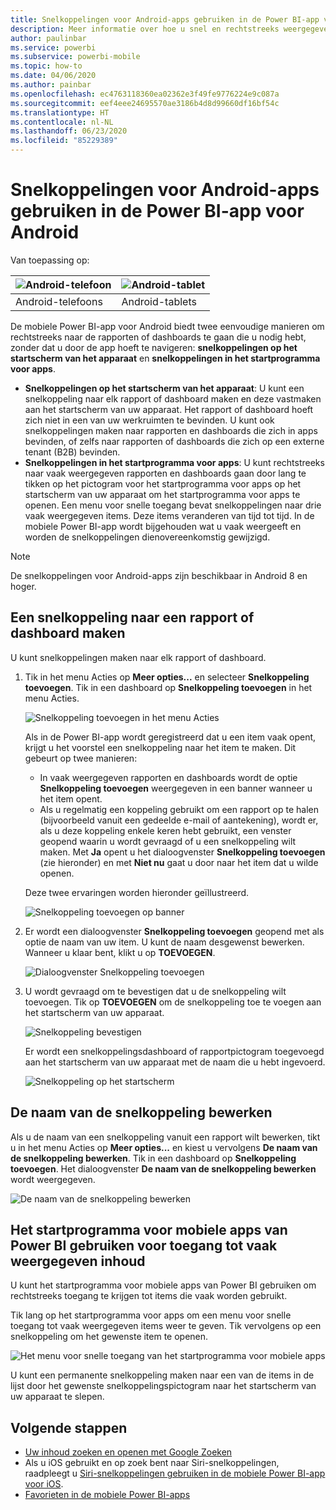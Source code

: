 ```yaml
---
title: Snelkoppelingen voor Android-apps gebruiken in de Power BI-app voor Android
description: Meer informatie over hoe u snel en rechtstreeks weergegeven inhoud kunt openen met snelkoppelingen en Google Zoeken.
author: paulinbar
ms.service: powerbi
ms.subservice: powerbi-mobile
ms.topic: how-to
ms.date: 04/06/2020
ms.author: painbar
ms.openlocfilehash: ec4763118360ea02362e3f49fe9776224e9c087a
ms.sourcegitcommit: eef4eee24695570ae3186b4d8d99660df16bf54c
ms.translationtype: HT
ms.contentlocale: nl-NL
ms.lasthandoff: 06/23/2020
ms.locfileid: "85229389"
---
```

# <a name="use-android-app-shortcuts-in-the-power-bi-android-app"></a>Snelkoppelingen voor Android-apps gebruiken in de Power BI-app voor Android

Van toepassing op:

| ![Android-telefoon](./media/mobile-app-quick-access-shortcuts/android-logo-40-px.png) | ![Android-tablet](./media/mobile-app-quick-access-shortcuts/android-logo-40-px.png) |
|:--- |:--- |
| Android-telefoons |Android-tablets |

De mobiele Power BI-app voor Android biedt twee eenvoudige manieren om rechtstreeks naar de rapporten of dashboards te gaan die u nodig hebt, zonder dat u door de app hoeft te navigeren: **snelkoppelingen op het startscherm van het apparaat** en **snelkoppelingen in het startprogramma voor apps**.
 * **Snelkoppelingen op het startscherm van het apparaat**: U kunt een snelkoppeling naar elk rapport of dashboard maken en deze vastmaken aan het startscherm van uw apparaat. Het rapport of dashboard hoeft zich niet in een van uw werkruimten te bevinden. U kunt ook snelkoppelingen maken naar rapporten en dashboards die zich in apps bevinden, of zelfs naar rapporten of dashboards die zich op een externe tenant (B2B) bevinden.
 * **Snelkoppelingen in het startprogramma voor apps**: U kunt rechtstreeks naar vaak weergegeven rapporten en dashboards gaan door lang te tikken op het pictogram voor het startprogramma voor apps op het startscherm van uw apparaat om het startprogramma voor apps te openen. Een menu voor snelle toegang bevat snelkoppelingen naar drie vaak weergegeven items. Deze items veranderen van tijd tot tijd. In de mobiele Power BI-app wordt bijgehouden wat u vaak weergeeft en worden de snelkoppelingen dienovereenkomstig gewijzigd.

 >[!NOTE]
 >De snelkoppelingen voor Android-apps zijn beschikbaar in Android 8 en hoger.

## <a name="create-a-shortcut-to-any-report-or-dashboard"></a>Een snelkoppeling naar een rapport of dashboard maken

U kunt snelkoppelingen maken naar elk rapport of dashboard.

1. Tik in het menu Acties op **Meer opties...** en selecteer **Snelkoppeling toevoegen**. Tik in een dashboard op **Snelkoppeling toevoegen** in het menu Acties.

   ![Snelkoppeling toevoegen in het menu Acties](media/mobile-app-quick-access-shortcuts/mobile-add-shortcut-action-menu.png)

   Als in de Power BI-app wordt geregistreerd dat u een item vaak opent, krijgt u het voorstel een snelkoppeling naar het item te maken. Dit gebeurt op twee manieren:
   * In vaak weergegeven rapporten en dashboards wordt de optie **Snelkoppeling toevoegen** weergegeven in een banner wanneer u het item opent.
   * Als u regelmatig een koppeling gebruikt om een rapport op te halen (bijvoorbeeld vanuit een gedeelde e-mail of aantekening), wordt er, als u deze koppeling enkele keren hebt gebruikt, een venster geopend waarin u wordt gevraagd of u een snelkoppeling wilt maken. Met **Ja** opent u het dialoogvenster **Snelkoppeling toevoegen** (zie hieronder) en met **Niet nu** gaat u door naar het item dat u wilde openen.
   
   Deze twee ervaringen worden hieronder geïllustreerd.

   ![Snelkoppeling toevoegen op banner](media/mobile-app-quick-access-shortcuts/mobile-add-shortcut-banner.png)

 1. Er wordt een dialoogvenster **Snelkoppeling toevoegen** geopend met als optie de naam van uw item. U kunt de naam desgewenst bewerken. Wanneer u klaar bent, klikt u op **TOEVOEGEN**.

    ![Dialoogvenster Snelkoppeling toevoegen](media/mobile-app-quick-access-shortcuts/mobile-add-shortcut-dialog.png)

1. U wordt gevraagd om te bevestigen dat u de snelkoppeling wilt toevoegen. Tik op **TOEVOEGEN** om de snelkoppeling toe te voegen aan het startscherm van uw apparaat.

   ![Snelkoppeling bevestigen](media/mobile-app-quick-access-shortcuts/mobile-confirm-shortcut.png)

   Er wordt een snelkoppelingsdashboard of rapportpictogram toegevoegd aan het startscherm van uw apparaat met de naam die u hebt ingevoerd.

   ![Snelkoppeling op het startscherm](media/mobile-app-quick-access-shortcuts/mobile-shortcut-on-home-screen.png)

## <a name="edit-the-shortcut-name"></a>De naam van de snelkoppeling bewerken

Als u de naam van een snelkoppeling vanuit een rapport wilt bewerken, tikt u in het menu Acties op **Meer opties...** en kiest u vervolgens **De naam van de snelkoppeling bewerken**. Tik in een dashboard op **Snelkoppeling toevoegen**. Het dialoogvenster **De naam van de snelkoppeling bewerken** wordt weergegeven.

 ![De naam van de snelkoppeling bewerken](media/mobile-app-quick-access-shortcuts/mobile-edit-shortcut.png)

## <a name="use-the-power-bi-mobile-app-launcher-to-access-frequently-viewed-content"></a>Het startprogramma voor mobiele apps van Power BI gebruiken voor toegang tot vaak weergegeven inhoud

U kunt het startprogramma voor mobiele apps van Power BI gebruiken om rechtstreeks toegang te krijgen tot items die vaak worden gebruikt.

Tik lang op het startprogramma voor apps om een menu voor snelle toegang tot vaak weergegeven items weer te geven. Tik vervolgens op een snelkoppeling om het gewenste item te openen.

![Het menu voor snelle toegang van het startprogramma voor mobiele apps](media/mobile-app-quick-access-shortcuts/mobile-shortcut-from-quick-access-menu.png)

U kunt een permanente snelkoppeling maken naar een van de items in de lijst door het gewenste snelkoppelingspictogram naar het startscherm van uw apparaat te slepen.

## <a name="next-steps"></a>Volgende stappen
* [Uw inhoud zoeken en openen met Google Zoeken](mobile-app-find-access-google-search.md)
* Als u iOS gebruikt en op zoek bent naar Siri-snelkoppelingen, raadpleegt u [Siri-snelkoppelingen gebruiken in de mobiele Power BI-app voor iOS](mobile-apps-ios-siri-shortcuts.md).
* [Favorieten in de mobiele Power BI-apps](mobile-apps-favorites.md)

